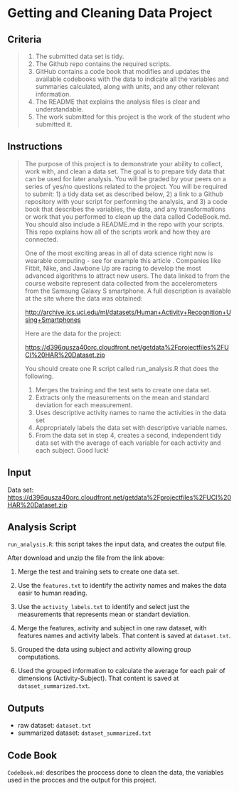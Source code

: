Getting and Cleaning Data Project
=================================

Criteria
--------

> 1. The submitted data set is tidy.
> 2. The Github repo contains the required scripts.
> 3. GitHub contains a code book that modifies and updates the available codebooks with the data to indicate all the variables and summaries calculated, along with units, and any other relevant information.
> 4. The README that explains the analysis files is clear and understandable.
> 5. The work submitted for this project is the work of the student who submitted it.


Instructions
------------

> The purpose of this project is to demonstrate your ability to collect, work with, and clean a data set. The goal is to prepare tidy data that can be used for later analysis. You will be graded by your peers on a series of yes/no questions related to the project. You will be required to submit: 1) a tidy data set as described below, 2) a link to a Github repository with your script for performing the analysis, and 3) a code book that describes the variables, the data, and any transformations or work that you performed to clean up the data called CodeBook.md. You should also include a README.md in the repo with your scripts. This repo explains how all of the scripts work and how they are connected.
> 
> One of the most exciting areas in all of data science right now is wearable computing - see for example this article . Companies like Fitbit, Nike, and Jawbone Up are racing to develop the most advanced algorithms to attract new users. The data linked to from the course website represent data collected from the accelerometers from the Samsung Galaxy S smartphone. A full description is available at the site where the data was obtained:
>
> http://archive.ics.uci.edu/ml/datasets/Human+Activity+Recognition+Using+Smartphones
>
> Here are the data for the project:
>
> https://d396qusza40orc.cloudfront.net/getdata%2Fprojectfiles%2FUCI%20HAR%20Dataset.zip
>
> You should create one R script called run_analysis.R that does the following.
>
> 1. Merges the training and the test sets to create one data set.
> 2. Extracts only the measurements on the mean and standard deviation for each measurement.
> 3. Uses descriptive activity names to name the activities in the data set
> 4. Appropriately labels the data set with descriptive variable names.
> 5. From the data set in step 4, creates a second, independent tidy data set with the average of each variable for each activity and each subject.
> Good luck!


Input
-----

Data set: https://d396qusza40orc.cloudfront.net/getdata%2Fprojectfiles%2FUCI%20HAR%20Dataset.zip 


Analysis Script
---------------

`run_analysis.R`: this script takes the input data, and creates the output file.

After download and unzip the file from the link above:

1. Merge the test and training sets to create one data set.

2. Use the `features.txt` to identify the activity names and makes the data easir to human reading.

3. Use the `activity_labels.txt` to identify and select just the measurements that represents mean or standart deviation.

4. Merge the features, activity and subject in one raw dataset, with features names and activity labels. That content is saved at `dataset.txt`.

5. Grouped the data using subject and activity allowing group computations.

6. Used the grouped information to calculate the average for each pair of dimensions (Activity-Subject). That content is saved at `dataset_summarized.txt`.


Outputs
------

* raw dataset: `dataset.txt`
* summarized dataset: `dataset_summarized.txt`


Code Book
---------

`CodeBook.md`: describes the proccess done to clean the data, the variables used in the procces and the output for this project.

